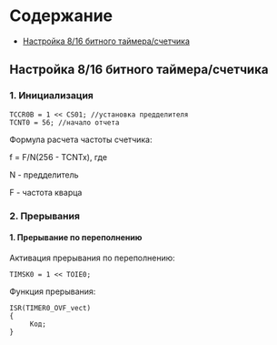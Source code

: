 # Содержание
+ [Настройка 8/16 битного таймера/счетчика](#Timer)


## <a name="Timer"></a>	Настройка 8/16 битного таймера/счетчика

### 1. Инициализация

    TCCR0B = 1 << CS01; //установка предделителя
    TCNT0 = 56; //начало отчета

Формула расчета частоты счетчика:

f = F/N(256 - TCNTx), где

N - предделитель

F - частота кварца

### 2. Прерывания
#### 1. Прерывание по переполнению

Активация прерывания по переполнению:

    TIMSK0 = 1 << TOIE0;

Функция прерывания:

    ISR(TIMER0_OVF_vect)
    {
         Код;
    }








